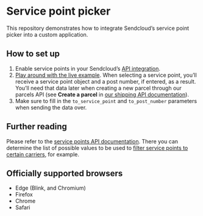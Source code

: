# Service point picker

This repository demonstrates how to integrate Sendcloud’s service point picker into a custom application.

## How to set up

1. Enable service points in your Sendcloud’s [API integration][docs-api-integration].
2. [Play around with the live example][live-example]. When selecting a service point, you’ll receive a service point object and a post number, if entered, as a result. You’ll need that data later when creating a new parcel through our parcels API (see **Create a parcel** in [our shipping API documentation][docs-parcel-api]).
3. Make sure to fill in the `to_service_point` and `to_post_number` parameters when sending the data over.

## Further reading

Please refer to the [service points API documentation][docs-api-service-points]. There you can determine the list of possible values to be used to [filter service points to certain carriers][live-example-carriers], for example.

## Officially supported browsers

- Edge (Blink, and Chromium)
- Firefox
- Chrome
- Safari

[docs-api-integration]: https://support.sendcloud.com/hc/en-us/articles/360024967612-Service-points-for-API-Integrations
[docs-api-service-points]: https://docs.sendcloud.sc/api/v2/service-points/
[docs-parcel-api]: https://docs.sendcloud.sc/api/v2/shipping/#create-a-parcel
[live-example]: https://sendcloud.github.io/spp-integration-example/
[live-example-carriers]: https://sendcloud.github.io/spp-integration-example#filter-carriers/

